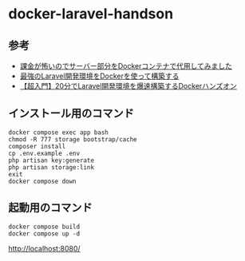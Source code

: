 # docker-laravel-handson
## 参考
- [課金が怖いのでサーバー部分をDockerコンテナで代用してみました](https://cacapon.hatenablog.com/entry/2021/06/25/122420)
- [最強のLaravel開発環境をDockerを使って構築する](https://qiita.com/ucan-lab/items/5fc1281cd8076c8ac9f4)
- [【超入門】20分でLaravel開発環境を爆速構築するDockerハンズオン](https://qiita.com/ucan-lab/items/56c9dc3cf2e6762672f4)

## インストール用のコマンド
```
docker compose exec app bash
chmod -R 777 storage bootstrap/cache
composer install
cp .env.example .env
php artisan key:generate
php artisan storage:link
exit
docker compose down
```

## 起動用のコマンド
```
docker compose build
docker compose up -d
```

[http://localhost:8080/](http://localhost:8080/)
